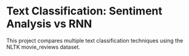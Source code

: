 # Text Classification: Sentiment Analysis vs RNN

This project compares multiple text classification techniques using the NLTK movie_reviews dataset.
